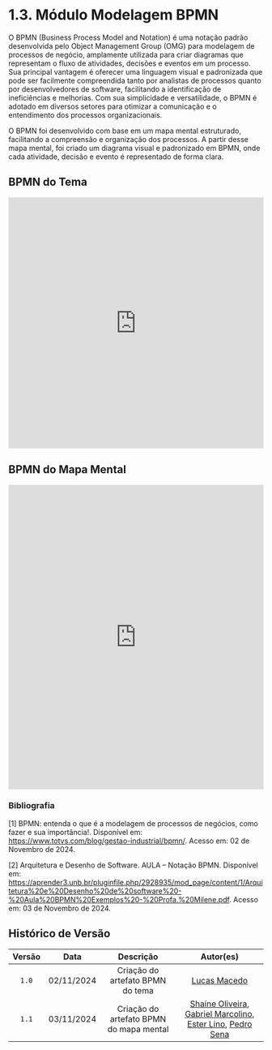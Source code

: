 # 1.3. Módulo Modelagem BPMN

O BPMN (Business Process Model and Notation) é uma notação padrão desenvolvida pelo Object Management Group (OMG) para modelagem de processos de negócio, amplamente utilizada para criar diagramas que representam o fluxo de atividades, decisões e eventos em um processo. Sua principal vantagem é oferecer uma linguagem visual e padronizada que pode ser facilmente compreendida tanto por analistas de processos quanto por desenvolvedores de software, facilitando a identificação de ineficiências e melhorias. Com sua simplicidade e versatilidade, o BPMN é adotado em diversos setores para otimizar a comunicação e o entendimento dos processos organizacionais.

O BPMN foi desenvolvido com base em um mapa mental estruturado, facilitando a compreensão e organização dos processos. A partir desse mapa mental, foi criado um diagrama visual e padronizado em BPMN, onde cada atividade, decisão e evento é representado de forma clara.

## BPMN do Tema

<iframe frameborder="0" style="width:100%;height:495px;" src="https://viewer.diagrams.net/?lightbox=1&highlight=0000ff&nav=1&title=BPMN%20-%20Tema.drawio#Uhttps%3A%2F%2Fdrive.google.com%2Fuc%3Fid%3D1JQLlety3JQ6vq_TGMb-yApIOanZfrFti%26export%3Ddownload"></iframe>

## BPMN do Mapa Mental

<iframe frameborder="0" style="width:100%;height:600px;" src="https://viewer.diagrams.net/?lightbox=1&highlight=0000ff&nav=1&title=BPMN%20-%20Mapa%20mental#Uhttps%3A%2F%2Fdrive.google.com%2Fuc%3Fid%3D1Kt9EPyVTJwTTjd78zZ6GesCARp47abHp%26export%3Ddownload"></iframe>

### Bibliografia

[1] BPMN: entenda o que é a modelagem de processos de negócios, como fazer e sua importância!. Disponível em: https://www.totvs.com/blog/gestao-industrial/bpmn/. Acesso em: 02 de Novembro de 2024.

[2] Arquitetura e Desenho de Software. AULA – Notação BPMN. Disponível em: https://aprender3.unb.br/pluginfile.php/2928935/mod_page/content/1/Arquitetura%20e%20Desenho%20de%20software%20-%20Aula%20BPMN%20Exemplos%20-%20Profa.%20Milene.pdf. Acesso em: 03 de Novembro de 2024.

## Histórico de Versão

| Versão |    Data    |      Descrição      |                                                                                              Autor(es)                                                                                               |
| :----: | :--------: | :-----------------: | :--------------------------------------------------------------------------------------------------------------------------------------------------------------------------------------------------: |
| `1.0`  | 02/11/2024 | Criação do artefato BPMN do tema | [Lucas Macedo](https://github.com/Luckx98) |
| `1.1`  | 03/11/2024 | Criação do artefato BPMN do mapa mental | [Shaíne Oliveira](https://github.com/ShaineOliveira), [Gabriel Marcolino](https://github.com/GabrielMR360), [Ester Lino](https://github.com/esteerlino), [Pedro Sena](https://github.com/pedroyen21) |

